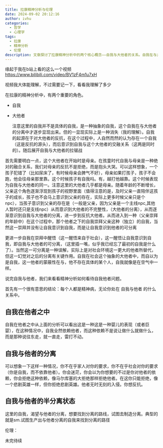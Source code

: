 ```yaml
---
title: 拉康精神分析与伦理
date: 2024-09-02 20:12:16
author: ivhu
categories:
  - 哲学
  - 心理学
tags:
  - 拉康
  - 精神分析
  - 伦理
description: 文章探讨了拉康精神分析中的两个核心概念——自我与大他者的关系。自我在与大他者的分离和互动中逐渐显现，但这种显现也是一种消失。最初，大他者多表现为母亲，自我与其处于融合状态，随后随着父亲的出现，孩子意识到大他者的分离性，进而认识到自我与大他者的独立性。然而，这种独立感只是暂时的，最终自我会被更大的社会大他者所替代。文章还探讨了不同状态下自我与他者的关系，包括完全依赖他者、与他者分离、以及半分离状态，并暗示每个人都处在某种程度的精神病态中。
---
```


缘起于我在b站上看的这么一个视频 https://www.bilibili.com/video/BV1zF4m1u7xH

视频我大体能理解，不过需要记一下，看看我理解了多少

在拉康的精神分析中，有两个重要的角色。

- 自我
- 大他者

  注意这里的自我并不是具体的自我，是一种抽象的自我，这个自我在与大他者的分离中才逐步显现出来。但的一显现实际上是一种消失（我的理解）。自我的起源在于对大他者的反抗，在这个过程中，人自然而然的认为存在一个自我（这是反抗的源头），而后意识到自我与这个大他者的交融关系（这两是同时的）。随后展开自我与大他者的拉锯战

首先需要明白一点，这个大他者在开始时是母亲。在孩童时代自我与母亲是一种绝对的融合关系，我们对母亲的反抗不是拒绝，而是抱头大哭。可以这样想象，一个孩子犯错了（比如尿床了，有时候母亲会脾气不好），母亲如果打孩子，孩子不会跑，他会往母亲那里靠。这个时候孩子有自我吗。有，越打他越靠。这个时候表现为自我与大他者的同一。注意这里的大他者几乎都是母亲。随着年龄的不断增长，父亲这个角色逐渐浮现到孩子的视野里面（值得注意的是，及时父亲一直陪伴这孩子的成长，孩子也不会马上意识到父亲的存在，实际上更多时候父亲只是个npc），当孩子意识到父亲的存在是（一般是父亲，因为父亲是一个主线npc,其他人暂时还只是支线npc）从而意识到大他者的不完整性，（大他者的分离），从而逐渐意识到自我与大他者的分离，进一步到反抗大他者。从而进入到一种（父亲崇拜的年龄中）在这个过程中，那个他者之下的自我崇拜父亲这种（独立）的自我，当然这一崇拜并没有让自我意识到自我，而是让自我意识到他者的可分离

更进一步自我在崇拜中醒悟（这一醒悟来自于社会），这一醒悟让自我意识到自我，即自我与大他者的可分离，（这里插一嘴，似乎我已经忘了最初的自我是什么了）。当然这一可分离是一种误解，实际上是对社会环境这一更大的他者所替代，但这一幻觉对之后的分离有关键作用。自我在社会这个抽象的大他者中，而自以为是自我，这一他者的蒙蔽性在与，他不存在具体的某个人，自我就像是在空气中一样。

说完自我与他者，我们来看看精神分析如何看待自我他者问题。

首先有一个很有意思的结论：每个人都是精神病，无论你处在 自我与他者 的什么关系中。

## 自我在他者之中

自我在他者之中从上面的分析可以看出这是一种这是一种婴儿的表现（或者巨婴），在这种情况中，自我全然依赖他者，而这种依赖不是说让做什么就做什么，而是那种说往东走，就一直走，雷打不动。

## 自我与他者的分离

可以想象一下这样一种情况，你不在乎家人对你的要求，你不在乎社会对你的要求（你是自我，而不依靠他者）。你会迷茫，你会以为你想要的不过是你对他者的依赖，你会拒绝这种依赖，像马尔库塞的大拒绝那样拒绝他者。在这你只能拒绝，像一个悲剧英雄一样，但你拒绝悲剧英雄。他者无时无刻的入侵。你想反抗。

## 自我与他者的半分离状态

这里的自我，渴望与他者的分离，想要找到分离的路线，试图去制造分离。典型的就是sm.试图生产出与他者分离的自我来找到分离的路径

伦理：

未完待续
